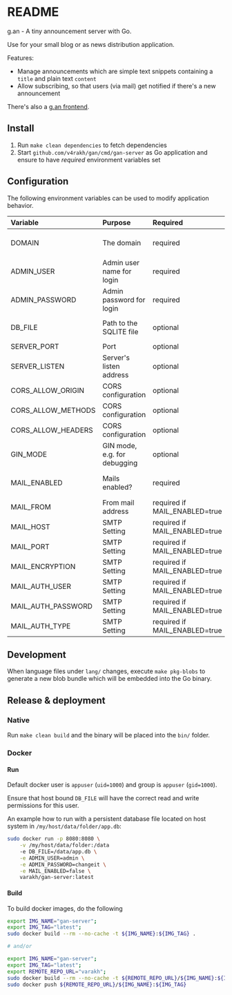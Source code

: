 # README

g.an - A tiny announcement server with Go.

Use for your small blog or as news distribution application.

Features:

* Manage announcements which are simple text snippets containing a `title` and plain text `content`
* Allow subscribing, so that users (via mail) get notified if there's a new announcement

There's also a [g.an frontend](https://github.com/v4rakh/gan-frontend).

## Install

1. Run `make clean dependencies` to fetch dependencies
2. Start `github.com/v4rakh/gan/cmd/gan-server` as Go application and ensure to have _required_ environment variables
   set

## Configuration

The following environment variables can be used to modify application behavior.

| Variable | Purpose | Required | Default/Description |
|:---|:---|:---|:---|
| DOMAIN | The domain | required | `http://localhost` (adapt and use full protocol, **no** trailing slash) |
| ADMIN_USER | Admin user name for login | required |  |
| ADMIN_PASSWORD | Admin password for login | required |  |
| DB_FILE | Path to the SQLITE file | optional | `<XDG_DATA_DIR>/gan/gan.db`, e.g. `~/.local/share/gan/gan.db` |
| SERVER_PORT | Port | optional | `8080` |
| SERVER_LISTEN | Server's listen address | optional | empty which equals `0.0.0.0` |
| CORS_ALLOW_ORIGIN | CORS configuration | optional | `*` |
| CORS_ALLOW_METHODS | CORS configuration | optional | `GET, POST, PUT, PATCH, DELETE, OPTIONS` |
| CORS_ALLOW_HEADERS | CORS configuration | optional | `Authorization, Content-Type` |
| GIN_MODE           | GIN mode, e.g. for debugging | optional | `debug` and `release` in docker |
|MAIL_ENABLED|Mails enabled?|required|`true` [true,false], otherwise subscription mails won't work|
|MAIL_FROM|From mail address|required if MAIL_ENABLED=true||
|MAIL_HOST|SMTP Setting|required if MAIL_ENABLED=true||
|MAIL_PORT|SMTP Setting|required if MAIL_ENABLED=true||
|MAIL_ENCRYPTION|SMTP Setting|required if MAIL_ENABLED=true|`SSL` [NONE, SSL, TLS]|
|MAIL_AUTH_USER|SMTP Setting|required if MAIL_ENABLED=true||
|MAIL_AUTH_PASSWORD|SMTP Setting|required if MAIL_ENABLED=true||
|MAIL_AUTH_TYPE|SMTP Setting|required if MAIL_ENABLED=true|`PLAIN` [PLAIN,LOGIN,CRAM_MD5]|

## Development

When language files under `lang/` changes, execute `make pkg-blobs` to generate a new blob bundle which
will be embedded into the Go binary.

## Release & deployment

### Native

Run `make clean build` and the binary will be placed into the `bin/` folder.

### Docker

#### Run

Default docker user is `appuser` (`uid=1000`) and group is `appuser` (`gid=1000`).

Ensure that host bound `DB_FILE` will have the correct read and write permissions for this user.

An example how to run with a persistent database file located on host system in `/my/host/data/folder/app.db`:

```sh
sudo docker run -p 8080:8080 \
    -v /my/host/data/folder:/data
    -e DB_FILE=/data/app.db \
    -e ADMIN_USER=admin \
    -e ADMIN_PASSWORD=changeit \
    -e MAIL_ENABLED=false \
    varakh/gan-server:latest
```

#### Build

To build docker images, do the following

```sh
export IMG_NAME="gan-server";
export IMG_TAG="latest";
sudo docker build --rm --no-cache -t ${IMG_NAME}:${IMG_TAG} .

# and/or

export IMG_NAME="gan-server";
export IMG_TAG="latest";
export REMOTE_REPO_URL="varakh";
sudo docker build --rm --no-cache -t ${REMOTE_REPO_URL}/${IMG_NAME}:${IMG_TAG} .
sudo docker push ${REMOTE_REPO_URL}/${IMG_NAME}:${IMG_TAG}
```